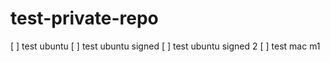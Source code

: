 # test-private-repo

[ ] test ubuntu
[ ] test ubuntu signed
[ ] test ubuntu signed 2
[ ] test mac m1
